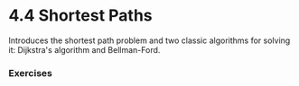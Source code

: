 # 4.4 Shortest Paths
Introduces the shortest path problem and two classic algorithms for solving it: Dijkstra's algorithm and Bellman-Ford.

### Exercises